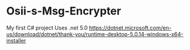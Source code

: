 # Osii-s-Msg-Encrypter
My first C# project
Uses .net 5.0 https://dotnet.microsoft.com/en-us/download/dotnet/thank-you/runtime-desktop-5.0.14-windows-x64-installer

